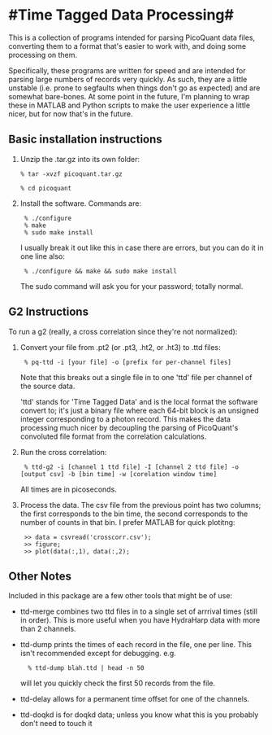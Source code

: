#Time Tagged Data Processing#
=========

This is a collection of programs intended for parsing PicoQuant data files, converting
them to a format that's easier to work with, and doing some processing on them.

Specifically, these programs are written for speed and are intended for parsing
large numbers of records very quickly. As such, they are a little unstable 
(i.e. prone to segfaults when things don't go as expected) and are somewhat
bare-bones. At some point in the future, I'm planning to wrap these in MATLAB
and Python scripts to make the user experience a little nicer, but for now
that's in the future. 

## Basic installation instructions ##

1. Unzip the .tar.gz into its own folder: 

	`% tar -xvzf picoquant.tar.gz`	

	`% cd picoquant`

2. Install the software. Commands are:

		% ./configure
		% make
		% sudo make install

	I usually break it out like this in case there are errors, but you can do it in 
	one line also:

		% ./configure && make && sudo make install

	The sudo command will ask you for your password; totally normal.

## G2 Instructions ##

To run a g2 (really, a cross correlation since they're not normalized):

1. Convert your file from .pt2 (or .pt3, .ht2, or .ht3) to .ttd files:

		% pq-ttd -i [your file] -o [prefix for per-channel files]

	Note that this breaks out a single file in to one 'ttd' file per channel of the 
	source data.

	'ttd' stands for 'Time Tagged Data' and is the local format the software convert
	to; it's just a binary file where each 64-bit block is an unsigned integer 
	corresponding to a photon record. This makes the data processing much nicer by
	decoupling the parsing of PicoQuant's convoluted file format from the correlation
	calculations. 

2. Run the cross correlation:

		% ttd-g2 -i [channel 1 ttd file] -I [channel 2 ttd file] -o [output csv] -b [bin time] -w [corelation window time]

	All times are in picoseconds.

3. Process the data. The csv file from the previous point has two columns; the first
	corresponds to the bin time, the second corresponds to the number of counts in that
	bin. I prefer MATLAB for quick plotitng: 

		>> data = csvread('crosscorr.csv');
		>> figure;
		>> plot(data(:,1), data(:,2);

## Other Notes ##

Included in this package are a few other tools that might be of use:

- ttd-merge combines two ttd files in to a single set of arrrival times (still in 
order). This is more useful when you have HydraHarp data with more than 2 channels.

- ttd-dump prints the times of each record in the file, one per line. This isn't 
recommended except for debugging. e.g.

		% ttd-dump blah.ttd | head -n 50

	will let you quickly check the first 50 records from the file. 

- ttd-delay allows for a permanent time offset for one of the channels.

- ttd-doqkd is for doqkd data; unless you know what this is you probably don't need 
to touch it

